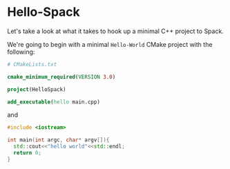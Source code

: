# Hello-Spack

Let's take a look at what it takes to hook up a minimal C++ project to Spack. 

We're going to begin with a minimal `Hello-World` CMake project with the following:

``` Cmake
# CMakeLists.txt

cmake_minimum_required(VERSION 3.0)

project(HelloSpack)

add_executable(hello main.cpp)
```

and 

``` c++
#include <iostream>

int main(int argc, char* argv[]){
  std::cout<<"hello world"<<std::endl;
  return 0;
}
```
